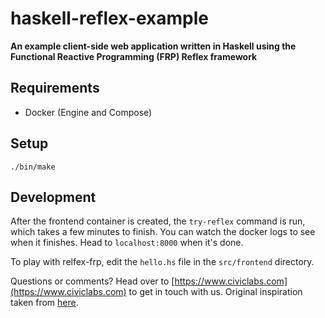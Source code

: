 # haskell-reflex-example

**An example client-side web application written in Haskell using the Functional Reactive Programming (FRP) Reflex framework**

## Requirements

* Docker (Engine and Compose)

## Setup

```
./bin/make
```

## Development

After the frontend container is created, the `try-reflex` command is run, which takes a few minutes to finish. You can watch the docker logs to see when it finishes. Head to `localhost:8000` when it's done.

To play with relfex-frp, edit the `hello.hs` file in the `src/frontend` directory.

Questions or comments? Head over to [https://www.civiclabs.com](https://www.civiclabs.com) to get in touch with us. Original inspiration taken from [here](https://github.com/gelisam/frp-zoo/tree/master/reflex-example).
